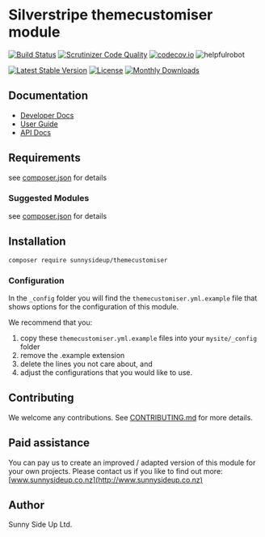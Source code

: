 # Silverstripe themecustomiser module
[![Build Status](https://travis-ci.org/sunnysideup/silverstripe-themecustomiser.svg?branch=master)](https://travis-ci.org/sunnysideup/silverstripe-themecustomiser)
[![Scrutinizer Code Quality](https://scrutinizer-ci.com/g/sunnysideup/silverstripe-themecustomiser/badges/quality-score.png?b=master)](https://scrutinizer-ci.com/g/sunnysideup/silverstripe-themecustomiser/?branch=master)
[![codecov.io](https://codecov.io/github/sunnysideup/silverstripe-themecustomiser/coverage.svg?branch=master)](https://codecov.io/github/sunnysideup/silverstripe-themecustomiser?branch=master)
![helpfulrobot](https://helpfulrobot.io/sunnysideup/themecustomiser/badge)

[![Latest Stable Version](https://poser.pugx.org/sunnysideup/themecustomiser/version)](https://packagist.org/packages/sunnysideup/themecustomiser)
[![License](https://poser.pugx.org/sunnysideup/themecustomiser/license)](https://packagist.org/packages/sunnysideup/themecustomiser)
[![Monthly Downloads](https://poser.pugx.org/sunnysideup/themecustomiser/d/monthly)](https://packagist.org/packages/sunnysideup/themecustomiser)


## Documentation



 * [Developer Docs](docs/en/INDEX.md)
 * [User Guide](docs/en/userguide.md)
 * [API Docs](http://docs.ssmods.com/sunnysideup/themecustomiser/classes.xhtml)

## Requirements



see [composer.json](composer.json) for details

### Suggested Modules



see [composer.json](composer.json) for details


## Installation


```
composer require sunnysideup/themecustomiser
```

### Configuration



In the `_config` folder you will find the `themecustomiser.yml.example`
file that shows options for the configuration of this module.

We recommend that you:

  1. copy these `themecustomiser.yml.example` files into your
`mysite/_config` folder
  2. remove the .example extension
  3. delete the lines you not care about, and
  4. adjust the configurations that you would like to use.


## Contributing



We welcome any contributions. See [CONTRIBUTING.md](CONTRIBUTING.md) for more details.

## Paid assistance



You can pay us to create an improved / adapted version of this module for your own projects.  Please contact us if you like to find out more: [www.sunnysideup.co.nz](http://www.sunnysideup.co.nz)

## Author



Sunny Side Up Ltd.
